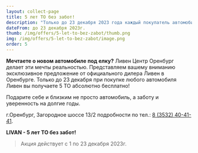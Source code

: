 ```yaml
---
layout: collect-page
title: 5 лет ТО без забот!
description: "Только до 23 декабря 2023 года каждый покупатель автомобиля LIVAN получает 5 ТО абсолютно бесплатно!"
dateFrom: до 23 декабря 2023г.
thumb: /img/offers/5-let-to-bez-zabot/thumb.png
img: /img/offers/5-let-to-bez-zabot/image.png
order: 5
---
```


**Мечтаете о новом автомобиле под елку?** Ливен Центр Оренбург делает эти мечты реальностью. Представляем вашему вниманию эксклюзивное предложение от официального дилера Ливен в Оренбурге. Только до 23 декабря при покупке любого автомобиля Ливен вы получаете 5 ТО абсолютно бесплатно! 

Подарите себе и близким не просто автомобиль, а заботу и уверенность на долгие годы. 

г.Оренбург, Загородное шоссе 13/2  подробности по тел.: [8 (3532) 40-41-41](tel:+73532404141). 

**LIVAN - 5 лет ТО без забот!** 

> Акция действует с 1 по 23 декабря 2023г.